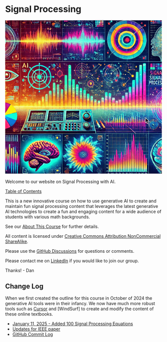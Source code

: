 # Signal Processing

![](./img/cover-banner.png)

Welcome to our website on Signal Processing with AI.

[Table of Contents](./chapters/index.md)

This is a new innovative course on how to use
generative AI to create and maintain fun
signal processing content that leverages the latest generative AI
technologies to create a fun and engaging content for a wide
audience of students with various math backgrounds.

See our [About This Course](./about.md) for further details.

All content is licensed under [Creative Commons Attribution NonCommercial ShareAlike](./license.md).

Please use the [GitHub Discussions](https://github.com/dmccreary/signal-processing/discussions/1) for questions or comments.

Please contact me on [LinkedIn](https://www.linkedin.com/in/danmccreary/) if you would like to join our group.

Thanks! - Dan

## Change Log

When we first created the outline for this course in October of 2024 the generative AI tools were in their infancy.  We now have much more
robust tools such as [Cursor](./glossary.md#cursor-ide) and [WindSurf] to create and modify the content of these online textbooks.

* [January 11, 2025 - Added 100 Signal Processing Equations](./prompts/12-equations.md)
* [Updates for IEEE paper](https://dmccreary.github.io/signal-processing/ieee-paper-changes/)
* [GitHub Commit Log](https://github.com/dmccreary/signal-processing/commits)




